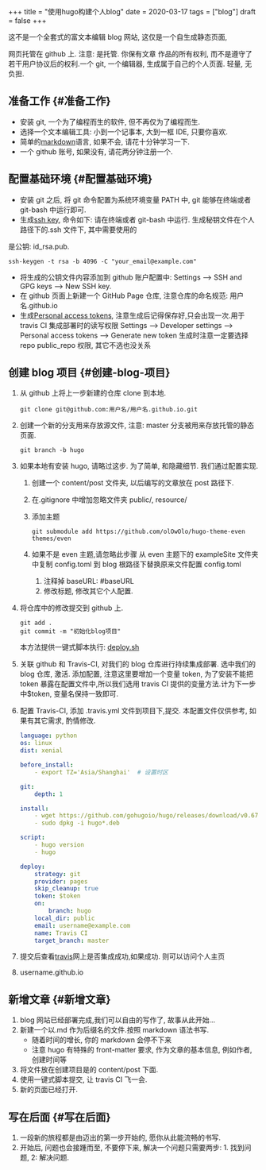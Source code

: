 +++
title = "使用hugo构建个人blog"
date = 2020-03-17
tags = ["blog"]
draft = false
+++

这不是一个全套式的富文本编辑 blog 网站, 这仅是一个自生成静态页面,

<!--more-->

网页托管在 github 上. 注意: 是托管. 你保有文章
作品的所有权利, 而不是遵守了若干用户协议后的权利.一个 git, 一个编辑器, 生成属于自己的个人页面. 轻量, 无负担.

## 准备工作 {#准备工作}

- 安装 git, 一个为了编程而生的软件, 但不再仅为了编程而生.
- 选择一个文本编辑工具: 小到一个记事本, 大到一框 IDE, 只要你喜欢.
- 简单的[markdown](https://learnxinyminutes.com/docs/zh-cn/markdown-cn/)语言, 如果不会, 请花十分钟学习一下.
- 一个 github 账号, 如果没有, 请花两分钟注册一个.

## 配置基础环境 {#配置基础环境}

- 安装 git 之后, 将 git 命令配置为系统环境变量 PATH 中, git 能够在终端或者 git-bash 中运行即可.
- 生成[ssh key](https://help.github.com/en/github/authenticating-to-github/generating-a-new-ssh-key-and-adding-it-to-the-ssh-agent), 命令如下: 请在终端或者 git-bash 中运行. 生成秘钥文件在个人路径下的.ssh 文件下, 其中需要使用的

是公钥: id_rsa.pub.

```nil
ssh-keygen -t rsa -b 4096 -C "your_email@example.com"
```

- 将生成的公钥文件内容添加到 github 账户配置中: Settings --> SSH and GPG keys --> New SSH key.
- 在 github 页面上新建一个 GitHub Page 仓库, 注意仓库的命名规范: 用户名.github.io
- 生成[Personal access tokens](https://github.com/settings/tokens), 注意生成后记得保存好,只会出现一次.用于 travis CI 集成部署时的读写权限
  Settings --> Developer settings --> Personal access tokens --> Generate new token
  生成时注意一定要选择 repo public_repo 权限, 其它不选也没关系

## 创建 blog 项目 {#创建-blog-项目}

1.  从 github 上将上一步新建的仓库 clone 到本地.

    ```shell
    git clone git@github.com:用户名/用户名.github.io.git
    ```

2.  创建一个新的分支用来存放源文件, 注意: master 分支被用来存放托管的静态页面.

    ```shell
    git branch -b hugo
    ```

3.  如果本地有安装 hugo, 请略过这步. 为了简单, 和隐藏细节. 我们通过配置实现.

    1.  创建一个 content/post 文件夹, 以后编写的文章放在 post 路径下.
    2.  在.gitignore 中增加忽略文件夹 public/, resource/
    3.  添加主题

        ```shell
        git submodule add https://github.com/olOwOlo/hugo-theme-even themes/even
        ```

    4.  如果不是 even 主题,请忽略此步骤
        从 even 主题下的 exampleSite 文件夹中复制 config.toml 到 blog 根路径下替换原来文件配置 config.toml
        1.  注释掉 baseURL: #baseURL
        2.  修改标题, 修改其它个人配置.

4.  将仓库中的修改提交到 github 上.

    ```shell
    git add .
    git commit -m "初始化blog项目"
    ```

    本方法提供一键式脚本执行: [deploy.sh](https://github.com/lijwxg/lijwxg.github.io/blob/hugo/deploy.sh)

5.  关联 github 和 Travis-CI, 对我们的 blog 仓库进行持续集成部署.
    选中我们的 blog 仓库, 激活. 添加配置, 注意这里要增加一个变量 token, 为了安装不能把 token 暴露在配置文件中,所以我们选用 travis CI 提供的变量方法.计为下一步中\$token, 变量名保持一致即可.
6.  配置 Travis-CI, 添加 .travis.yml 文件到项目下,提交. 本配置文件仅供参考, 如果有其它需求, 酌情修改.

    ```yaml
    language: python
    os: linux
    dist: xenial

    before_install:
    ​    - export TZ='Asia/Shanghai'  # 设置时区

    git:
        depth: 1

    install:
    ​    - wget https://github.com/gohugoio/hugo/releases/download/v0.67.1/hugo_0.67.1_Linux-64bit.deb
    ​    - sudo dpkg -i hugo*.deb

    script:
    ​    - hugo version
    ​    - hugo

    deploy:
        strategy: git
        provider: pages
        skip_cleanup: true
        token: $token
        on:
            branch: hugo
        local_dir: public
        email: username@example.com
        name: Travis CI
        target_branch: master
    ```

7.  提交后查看[travis](https://www.travis-ci.org/)网上是否集成成功,如果成功. 则可以访问个人主页
8.  username.github.io

## 新增文章 {#新增文章}

1.  blog 网站已经部署完成,我们可以自由的写作了, 故事从此开始...
2.  新建一个以.md 作为后缀名的文件.按照 markdown 语法书写.
    - 随着时间的增长, 你的 markdown 会停不下来
    - 注意 hugo 有特殊的 front-matter 要求, 作为文章的基本信息, 例如作者, 创建时间等
3.  将文件放在创建项目是的 content/post 下面.
4.  使用一键式脚本提交, 让 travis CI 飞一会.
5.  新的页面已经打开.

## 写在后面 {#写在后面}

1.  一段新的旅程都是由迈出的第一步开始的, 愿你从此能流畅的书写.
2.  开始后, 问题也会接踵而至, 不要停下来, 解决一个问题只需要两步: 1. 找到问题, 2: 解决问题.
